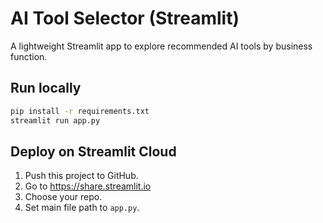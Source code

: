 # AI Tool Selector (Streamlit)

A lightweight Streamlit app to explore recommended AI tools by business function.

## Run locally
```bash
pip install -r requirements.txt
streamlit run app.py
```

## Deploy on Streamlit Cloud
1. Push this project to GitHub.
2. Go to https://share.streamlit.io
3. Choose your repo.
4. Set main file path to `app.py`.
